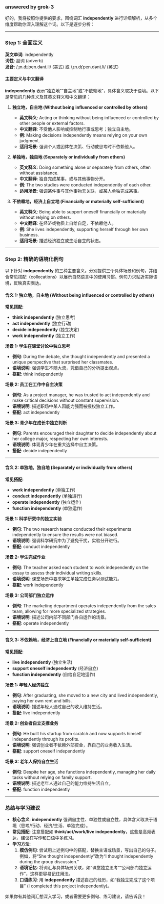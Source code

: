 ### answered by grok-3
好的，我将按照你提供的要求，围绕词汇 **independently** 进行详细解析，从多个维度帮助你深入理解这个词。以下是逐步分析：

---

### Step 1: 全面定义

**英文单词**: independently  
**词性**: 副词 (adverb)  
**发音**: /ˌɪn.dɪˈpen.dənt.li/ (美式) 或 /ˌɪn.dɪˈpen.dənt.li/ (英式)

#### 主要定义与中文翻译
**independently** 表示“独立地”“自主地”或“不依赖地”，具体含义取决于语境。以下是常见的几种含义及其英文释义和中文翻译：

1. **独立地，自主地 (Without being influenced or controlled by others)**  
   - **英文释义**: Acting or thinking without being influenced or controlled by other people or external factors.  
   - **中文翻译**: 不受他人影响或控制地行事或思考；独立自主地。  
   - **例**: Making decisions independently means relying on your own judgment.  
   - **适用场景**: 强调个人或团体在决策、行动或思考时不依赖他人。

2. **单独地，独自地 (Separately or individually from others)**  
   - **英文释义**: Doing something alone or separately from others, often without assistance.  
   - **中文翻译**: 独自完成某事，或与其他事物分开。  
   - **例**: The two studies were conducted independently of each other.  
   - **适用场景**: 强调某件事与其他事物无关联，或某人单独完成某事。

3. **不依赖地，经济上自立地 (Financially or materially self-sufficient)**  
   - **英文释义**: Being able to support oneself financially or materially without relying on others.  
   - **中文翻译**: 在经济或物质上自给自足，不依赖他人。  
   - **例**: She lives independently, supporting herself through her own business.  
   - **适用场景**: 描述经济独立或生活自立的状态。

---

### Step 2: 精确的语境化例句

以下针对 **independently** 的三种主要含义，分别提供三个具体场景和例句，并结合常见搭配（collocations）以展示自然语言中的使用习惯。例句力求贴近实际语境，反映真实表达。

#### 含义 1: 独立地，自主地 (Without being influenced or controlled by others)
**常见搭配**:  
- **think independently** (独立思考)  
- **act independently** (独立行动)  
- **decide independently** (独立决定)  
- **work independently** (独立工作)

**场景 1: 学生在课堂讨论中独立思考**  
- **例句**: During the debate, she thought independently and presented a unique perspective that surprised her classmates.  
- **语境说明**: 强调学生不随大流，凭借自己的分析提出观点。  
- **搭配**: think independently  

**场景 2: 员工在工作中自主决策**  
- **例句**: As a project manager, he was trusted to act independently and make critical decisions without constant supervision.  
- **语境说明**: 描述职场中某人因能力强而被授权独立工作。  
- **搭配**: act independently  

**场景 3: 青少年在成长中独立判断**  
- **例句**: Parents encouraged their daughter to decide independently about her college major, respecting her own interests.  
- **语境说明**: 体现青少年在重大选择中自主决策。  
- **搭配**: decide independently  

---

#### 含义 2: 单独地，独自地 (Separately or individually from others)
**常见搭配**:  
- **work independently** (单独工作)  
- **conduct independently** (单独进行)  
- **operate independently** (独立运作)  
- **function independently** (单独运作)

**场景 1: 科学研究中的独立实验**  
- **例句**: The two research teams conducted their experiments independently to ensure the results were not biased.  
- **语境说明**: 强调科学研究中为了避免干扰，实验分开进行。  
- **搭配**: conduct independently  

**场景 2: 学生完成作业**  
- **例句**: The teacher asked each student to work independently on the essay to assess their individual writing skills.  
- **语境说明**: 课堂场景中要求学生单独完成任务以测试能力。  
- **搭配**: work independently  

**场景 3: 公司部门独立运作**  
- **例句**: The marketing department operates independently from the sales team, allowing for more specialized strategies.  
- **语境说明**: 描述公司内部不同部门各自运作的场景。  
- **搭配**: operate independently  

---

#### 含义 3: 不依赖地，经济上自立地 (Financially or materially self-sufficient)
**常见搭配**:  
- **live independently** (独立生活)  
- **support oneself independently** (经济自立)  
- **function independently** (自给自足地运作)

**场景 1: 年轻人经济独立**  
- **例句**: After graduating, she moved to a new city and lived independently, paying her own rent and bills.  
- **语境说明**: 描述年轻人通过自己的收入维持生活。  
- **搭配**: live independently  

**场景 2: 创业者自立支撑业务**  
- **例句**: He built his startup from scratch and now supports himself independently through its profits.  
- **语境说明**: 强调创业者不依赖外部资金，靠自己的业务收入生活。  
- **搭配**: support oneself independently  

**场景 3: 老年人保持自立生活**  
- **例句**: Despite her age, she functions independently, managing her daily tasks without relying on family support.  
- **语境说明**: 描述老年人通过自己的能力维持生活自立。  
- **搭配**: function independently  

---

### 总结与学习建议
- **核心含义**: **independently** 强调自主性、单独性或自立性，具体含义取决于语境（思考/行动、经济/生活、单独完成）。  
- **常见搭配**: 注意搭配如 **think/act/work/live independently**，这些是高频表达，建议在写作和口语中多练习。  
- **学习方法**:  
  1. **模仿例句**: 尝试用上述例句中的搭配，替换主语或场景，写出自己的句子。例如，将“She thought independently”改为“I thought independently during the group discussion.”  
  2. **语境记忆**: 将词汇与具体场景关联，如“课堂独立思考”“公司部门独立运作”，这样更容易记住用法。  
  3. **口语练习**: 用 **independently** 描述自己的经历，如“我独立完成了这个项目” (I completed this project independently)。  

如果你有其他词汇想深入学习，或者需要更多例句、练习建议，请告诉我！
